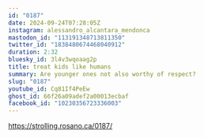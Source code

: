 ```yaml
---
id: "0187"
date: 2024-09-24T07:28:05Z
instagram: alessandro_alcantara_mendonca
mastodon_id: "113191348713811350"
twitter_id: "1838480674468040912"
duration: 2:32
bluesky_id: 3l4v3wqoaag2p
title: treat kids like humans
summary: Are younger ones not also worthy of respect?
slug: "0187"
youtube_id: Cq81If4PeEw
ghost_id: 66f26a09adef2a00013ecbaf
facebook_id: "10230356723336003"
---
```

https://strolling.rosano.ca/0187/
